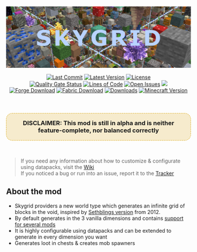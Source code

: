 ![Banner](https://github.com/PssbleTrngle/Skygrid/raw/1.18.x/web/public/banner.png)

[issues]: https://github.com/PssbleTrngle/Skygrid/issues
[forge]: https://www.curseforge.com/minecraft/mc-mods/skygrid/files/all?filter-status=1&filter-game-version=2020709689%3A7498
[fabric]: https://www.curseforge.com/minecraft/mc-mods/skygrid/files/all?filter-status=1&filter-game-version=2020709689%3A7499brazier-fabric
[download]: https://www.curseforge.com/minecraft/mc-mods/skygrid/files
[license]: https://github.com/PssbleTrngle/Skygrid/blob/1.18.x/LICENSE
[releases]: https://github.com/PssbleTrngle/Skygrid/releases
[commits]: https://github.com/PssbleTrngle/Skygrid/commits/
[sonar]: https://sonar.somethingcatchy.net/dashboard?id=skygrid
[wiki]: https://github.com/PssbleTrngle/Skygrid/wiki

<div align="center">

[![Last Commit](https://img.shields.io/github/last-commit/PssbleTrngle/Skygrid)][commits]
[![Latest Version](https://img.shields.io/github/v/release/PssbleTrngle/Skygrid?label=version&include_prereleases)][releases]
[![License](https://img.shields.io/github/license/PssbleTrngle/Skygrid)][license]  
[![Quality Gate Status](https://sonar.somethingcatchy.net/api/project_badges/measure?project=skygrid&metric=alert_status&token=9fae8f2cac32f19b5bac9f3cf8c0e7de55247103)][sonar]
[![Lines of Code](https://sonar.somethingcatchy.net/api/project_badges/measure?project=skygrid&metric=ncloc&token=9fae8f2cac32f19b5bac9f3cf8c0e7de55247103)][sonar]
[![Open Issues](https://img.shields.io/github/issues/PssbleTrngle/Skygrid)][issues]
[![](https://img.shields.io/badge/Souls%20trapped-12901-660e13)][download]  
[![Forge Download](https://img.shields.io/badge/Download%20for-Forge-red?logo=curseforge)][forge]
[![Fabric Download](https://img.shields.io/badge/Download%20for-Fabric-blue?logo=curseforge&)][fabric]
[![Downloads](https://cf.way2muchnoise.eu/full_316763_downloads.svg)][download]
[![Minecraft Version](https://cf.way2muchnoise.eu/versions/316763_latest.svg)][download]

</div>

<br>
<h3 style='background: #d9a71133; border-radius: 1em; border: 1px dashed #d9a711; padding: 1em' align='center'>
   <b>DISCLAIMER</b>: This mod is  still in <b>alpha</b> and is neither feature-complete, nor balanced correctly 
</h3>
<br>

> If you need any information about how to customize & configurate using datapacks, visit the [Wiki][WIKI]  
> If you noticed a bug or run into an issue, report it to the [Tracker][ISSUES]

## About the mod

- Skygrid providers a new world type which generates an infinite grid of blocks in the void, inspired by [Sethblings version](https://www.youtube.com/watch?v=5dhs3ithXDA) from 2012.
- By default generates in the 3 vanilla dimensions and contains [support for several mods](https://github.com/PssbleTrngle/Skygrid/wiki/Mod-Support)
- It is highly configurable using datapacks and can be extended to generate in every dimension you want
- Generates loot in chests & creates mob spawners

